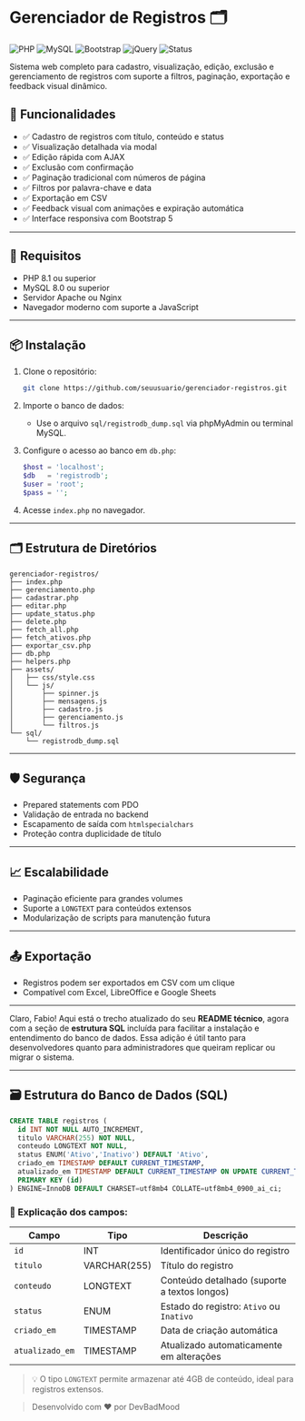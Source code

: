 # Gerenciador de Registros 🗂️

![PHP](https://img.shields.io/badge/PHP-8.1+-blue)
![MySQL](https://img.shields.io/badge/MySQL-8.0+-orange)
![Bootstrap](https://img.shields.io/badge/Bootstrap-5.3-purple)
![jQuery](https://img.shields.io/badge/jQuery-3.7-lightgrey)
![Status](https://img.shields.io/badge/Projeto-Estável-brightgreen)

Sistema web completo para cadastro, visualização, edição, exclusão e gerenciamento de registros com suporte a filtros, paginação, exportação e feedback visual dinâmico.



## 🚀 Funcionalidades

- ✅ Cadastro de registros com título, conteúdo e status
- ✅ Visualização detalhada via modal
- ✅ Edição rápida com AJAX
- ✅ Exclusão com confirmação
- ✅ Paginação tradicional com números de página
- ✅ Filtros por palavra-chave e data
- ✅ Exportação em CSV
- ✅ Feedback visual com animações e expiração automática
- ✅ Interface responsiva com Bootstrap 5

---

## 🧰 Requisitos

- PHP 8.1 ou superior  
- MySQL 8.0 ou superior  
- Servidor Apache ou Nginx  
- Navegador moderno com suporte a JavaScript

---

## 📦 Instalação

1. Clone o repositório:
   ```bash
   git clone https://github.com/seuusuario/gerenciador-registros.git
   ```

2. Importe o banco de dados:
   - Use o arquivo `sql/registrodb_dump.sql` via phpMyAdmin ou terminal MySQL.

3. Configure o acesso ao banco em `db.php`:
   ```php
   $host = 'localhost';
   $db   = 'registrodb';
   $user = 'root';
   $pass = '';
   ```

4. Acesse `index.php` no navegador.

---

## 🗂️ Estrutura de Diretórios

```
gerenciador-registros/
├── index.php
├── gerenciamento.php
├── cadastrar.php
├── editar.php
├── update_status.php
├── delete.php
├── fetch_all.php
├── fetch_ativos.php
├── exportar_csv.php
├── db.php
├── helpers.php
├── assets/
│   ├── css/style.css
│   └── js/
│       ├── spinner.js
│       ├── mensagens.js
│       ├── cadastro.js
│       ├── gerenciamento.js
│       └── filtros.js
└── sql/
    └── registrodb_dump.sql
```

---

## 🛡️ Segurança

- Prepared statements com PDO
- Validação de entrada no backend
- Escapamento de saída com `htmlspecialchars`
- Proteção contra duplicidade de título

---

## 📈 Escalabilidade

- Paginação eficiente para grandes volumes
- Suporte a `LONGTEXT` para conteúdos extensos
- Modularização de scripts para manutenção futura

---

## 📤 Exportação

- Registros podem ser exportados em CSV com um clique
- Compatível com Excel, LibreOffice e Google Sheets

---
Claro, Fabio! Aqui está o trecho atualizado do seu **README técnico**, agora com a seção de **estrutura SQL** incluída para facilitar a instalação e entendimento do banco de dados. Essa adição é útil tanto para desenvolvedores quanto para administradores que queiram replicar ou migrar o sistema.

---

## 🗃️ Estrutura do Banco de Dados (SQL)

```sql
CREATE TABLE registros (
  id INT NOT NULL AUTO_INCREMENT,
  titulo VARCHAR(255) NOT NULL,
  conteudo LONGTEXT NOT NULL,
  status ENUM('Ativo','Inativo') DEFAULT 'Ativo',
  criado_em TIMESTAMP DEFAULT CURRENT_TIMESTAMP,
  atualizado_em TIMESTAMP DEFAULT CURRENT_TIMESTAMP ON UPDATE CURRENT_TIMESTAMP,
  PRIMARY KEY (id)
) ENGINE=InnoDB DEFAULT CHARSET=utf8mb4 COLLATE=utf8mb4_0900_ai_ci;
```

### 🔹 Explicação dos campos:

| Campo         | Tipo         | Descrição                                 |
|---------------|--------------|-------------------------------------------|
| `id`          | INT          | Identificador único do registro           |
| `titulo`      | VARCHAR(255) | Título do registro                        |
| `conteudo`    | LONGTEXT     | Conteúdo detalhado (suporte a textos longos) |
| `status`      | ENUM         | Estado do registro: `Ativo` ou `Inativo`  |
| `criado_em`   | TIMESTAMP    | Data de criação automática                |
| `atualizado_em` | TIMESTAMP  | Atualizado automaticamente em alterações  |

> 💡 O tipo `LONGTEXT` permite armazenar até 4GB de conteúdo, ideal para registros extensos.

> Desenvolvido com ❤️ por DevBadMood

